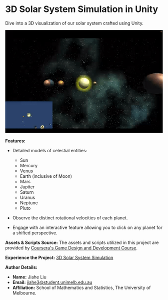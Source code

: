 # 3D Solar System Simulation in Unity

Dive into a 3D visualization of our solar system crafted using Unity.

![Game Demo](solar.gif)

**Features:**

- Detailed models of celestial entities:
  * Sun
  * Mercury
  * Venus
  * Earth (inclusive of Moon)
  * Mars
  * Jupiter
  * Saturn
  * Uranus
  * Neptune
  * Pluto
  
- Observe the distinct rotational velocities of each planet.
- Engage with an interactive feature allowing you to click on any planet for a shifted perspective.

**Assets & Scripts Source:** The assets and scripts utilized in this project are provided by [Coursera's Game Design and Development Course](https://www.coursera.org/learn/game-design-and-development-1/home/week/3).

**Experience the Project:** [3D Solar System Simulation](https://graceliu.itch.io/solar-system)

**Author Details:**
- **Name:** Jiahe Liu
- **Email:** jiahe3@student.unimelb.edu.au
- **Affiliation:** School of Mathematics and Statistics, The University of Melbourne.